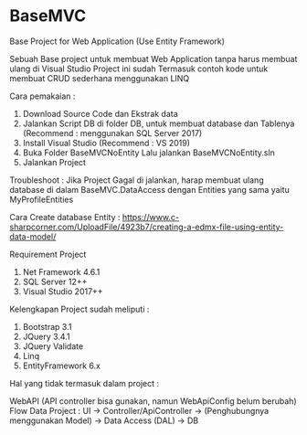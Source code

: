 # BaseMVC
Base Project for Web Application (Use Entity Framework)

Sebuah Base project untuk membuat Web Application tanpa harus membuat ulang di Visual Studio
Project ini sudah Termasuk contoh kode untuk membuat CRUD sederhana menggunakan LINQ

Cara pemakaian :

1. Download Source Code dan Ekstrak data
2. Jalankan Script DB di folder DB, untuk membuat database dan Tablenya (Recommend : menggunakan SQL Server 2017)
3. Install Visual Studio (Recommend : VS 2019)
4. Buka Folder BaseMVCNoEntity Lalu jalankan BaseMVCNoEntity.sln
5. Jalankan Project

Troubleshoot : 
Jika Project Gagal di jalankan, harap membuat ulang database di dalam BaseMVC.DataAccess
dengan Entities yang sama yaitu MyProfileEntities

Cara Create database Entity : https://www.c-sharpcorner.com/UploadFile/4923b7/creating-a-edmx-file-using-entity-data-model/

Requirement Project

1. Net Framework 4.6.1
2. SQL Server 12++
3. Visual Studio 2017++

Kelengkapan Project sudah meliputi :

1. Bootstrap 3.1
2. JQuery 3.4.1
3. JQuery Validate
4. Linq
5. EntityFramework 6.x

Hal yang tidak termasuk dalam project :

WebAPI (API controller bisa gunakan, namun WebApiConfig belum berubah)
Flow Data Project : UI -> Controller/ApiController -> (Penghubungnya menggunakan Model) -> Data Access (DAL) -> DB
